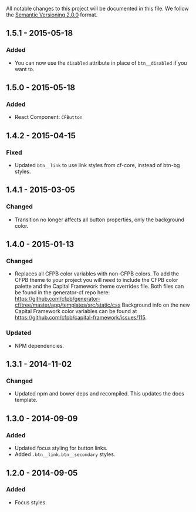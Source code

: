 All notable changes to this project will be documented in this file.
We follow the [Semantic Versioning 2.0.0](http://semver.org/) format.

## 1.5.1 - 2015-05-18

### Added
- You can now use the `disabled` attribute in place of `btn__disabled` if you want to.

## 1.5.0 - 2015-05-18

### Added
- React Component: `CFButton`

## 1.4.2 - 2015-04-15

### Fixed
- Updated `btn__link` to use link styles from cf-core, instead of btn-bg styles.


## 1.4.1 - 2015-03-05

### Changed
- Transition no longer affects all button properties, only the background color.


## 1.4.0 - 2015-01-13

### Changed
- Replaces all CFPB color variables with non-CFPB colors. To add the CFPB theme
  to your project you will need to include the CFPB color palette and the
  Capital Framework theme overrides file. Both files can be found in the
  generator-cf repo here:
  <https://github.com/cfpb/generator-cf/tree/master/app/templates/src/static/css>
  Background info on the new Capital Framework color variables can be found at
  <https://github.com/cfpb/capital-framework/issues/115>.

### Updated
- NPM dependencies.


## 1.3.1 - 2014-11-02

### Changed
- Updated npm and bower deps and recompiled. This updates the docs template.


## 1.3.0 - 2014-09-09

### Added
- Updated focus styling for button links.
- Added `.btn__link.btn__secondary` styles.


## 1.2.0 - 2014-09-05

### Added
- Focus styles.
